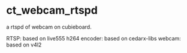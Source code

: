 ct_webcam_rtspd
===============

a rtspd of webcam on cubieboard.

RTSP: based on live555
h264 encoder: based on cedarx-libs
webcam: based on v4l2

